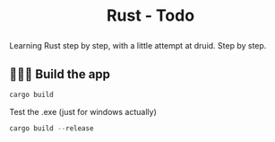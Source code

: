 # <p align="center">Rust - Todo</p>
  
Learning Rust step by step, with a little attempt at druid.
Step by step.

## 🧑🏻‍💻 Build the app
```rust
cargo build
```
Test the .exe (just for windows actually)

```rust
cargo build --release
```
